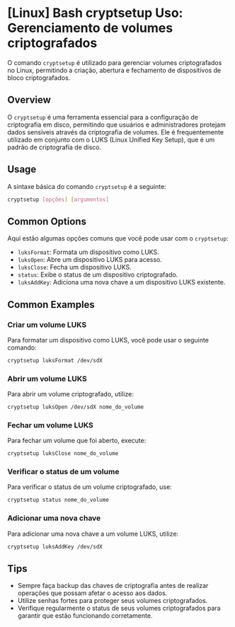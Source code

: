 # [Linux] Bash cryptsetup Uso: Gerenciamento de volumes criptografados

O comando `cryptsetup` é utilizado para gerenciar volumes criptografados no Linux, permitindo a criação, abertura e fechamento de dispositivos de bloco criptografados.

## Overview
O `cryptsetup` é uma ferramenta essencial para a configuração de criptografia em disco, permitindo que usuários e administradores protejam dados sensíveis através da criptografia de volumes. Ele é frequentemente utilizado em conjunto com o LUKS (Linux Unified Key Setup), que é um padrão de criptografia de disco.

## Usage
A sintaxe básica do comando `cryptsetup` é a seguinte:

```bash
cryptsetup [opções] [argumentos]
```

## Common Options
Aqui estão algumas opções comuns que você pode usar com o `cryptsetup`:

- `luksFormat`: Formata um dispositivo como LUKS.
- `luksOpen`: Abre um dispositivo LUKS para acesso.
- `luksClose`: Fecha um dispositivo LUKS.
- `status`: Exibe o status de um dispositivo criptografado.
- `luksAddKey`: Adiciona uma nova chave a um dispositivo LUKS existente.

## Common Examples

### Criar um volume LUKS
Para formatar um dispositivo como LUKS, você pode usar o seguinte comando:

```bash
cryptsetup luksFormat /dev/sdX
```

### Abrir um volume LUKS
Para abrir um volume criptografado, utilize:

```bash
cryptsetup luksOpen /dev/sdX nome_do_volume
```

### Fechar um volume LUKS
Para fechar um volume que foi aberto, execute:

```bash
cryptsetup luksClose nome_do_volume
```

### Verificar o status de um volume
Para verificar o status de um volume criptografado, use:

```bash
cryptsetup status nome_do_volume
```

### Adicionar uma nova chave
Para adicionar uma nova chave a um volume LUKS, utilize:

```bash
cryptsetup luksAddKey /dev/sdX
```

## Tips
- Sempre faça backup das chaves de criptografia antes de realizar operações que possam afetar o acesso aos dados.
- Utilize senhas fortes para proteger seus volumes criptografados.
- Verifique regularmente o status de seus volumes criptografados para garantir que estão funcionando corretamente.